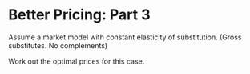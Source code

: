 # Better Pricing: Part 3

Assume a market model with constant elasticity of substitution.
(Gross substitutes. No complements)

Work out the optimal prices for this case.
